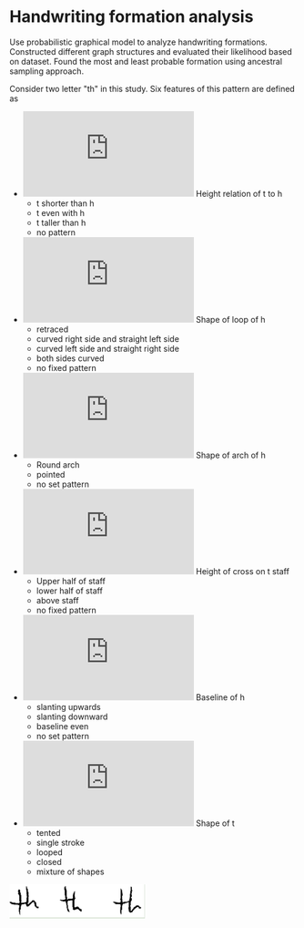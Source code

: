 # Handwriting formation analysis

Use probabilistic graphical model to analyze handwriting formations. Constructed different graph structures and evaluated their likelihood based on dataset. Found the most and least probable formation using ancestral sampling approach.

Consider two letter "th" in this study. Six features of this pattern are defined as
- ![img](http://www.sciweavers.org/tex2img.php?eq=x_%7B1%7D&bc=White&fc=Black&im=jpg&fs=12&ff=arev&edit=0) Height relation of t to h
  - t shorter than h
  - t even with h 
  - t taller than h
  - no pattern
- ![img](http://www.sciweavers.org/tex2img.php?eq=x_%7B2%7D&bc=White&fc=Black&im=jpg&fs=12&ff=arev&edit=0) Shape of loop of h
  - retraced
  - curved right side and straight left side
  - curved left side and straight right side
  - both sides curved
  - no fixed pattern
- ![img](http://www.sciweavers.org/tex2img.php?eq=x_%7B3%7D&bc=White&fc=Black&im=jpg&fs=12&ff=arev&edit=0) Shape of arch of h
  - Round arch
  - pointed
  - no set pattern
- ![img](http://www.sciweavers.org/tex2img.php?eq=x_%7B4%7D&bc=White&fc=Black&im=jpg&fs=12&ff=arev&edit=0) Height of cross on t staff
  - Upper half of staff
  - lower half of staff
  - above staff
  - no fixed pattern
- ![img](http://www.sciweavers.org/tex2img.php?eq=x_%7B5%7D&bc=White&fc=Black&im=jpg&fs=12&ff=arev&edit=0) Baseline of h
  - slanting upwards
  - slanting downward
  - baseline even
  - no set pattern
- ![img](http://www.sciweavers.org/tex2img.php?eq=x_%7B6%7D&bc=White&fc=Black&im=jpg&fs=12&ff=arev&edit=0) Shape of t
  - tented
  - single stroke 
  - looped
  - closed
  - mixture of shapes

![](figures/th_1.png)
